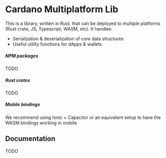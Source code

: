 # Cardano Multiplatform Lib

This is a library, written in Rust, that can be deployed to multiple platforms (Rust crate, JS, Typescript, WASM, etc). It handles:
- Serialization & deserialization of core data structures
- Useful utility functions for dApps & wallets

##### NPM packages

TODO

##### Rust crates

TODO

##### Mobile bindings

We recommend using Ionic + Capacitor or an equivalent setup to have the WASM bindings working in mobile

## Documentation

TODO
